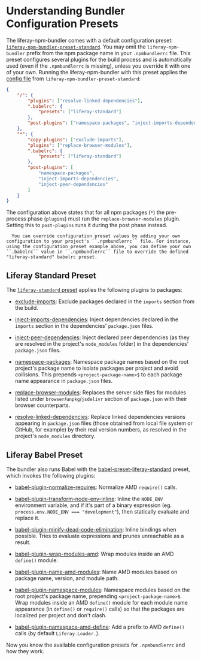 # Understanding Bundler Configuration Presets

The liferay-npm-bundler comes with a default configuration preset: [`liferay-npm-bundler-preset-standard`](https://github.com/liferay/liferay-npm-build-tools/tree/master/packages/liferay-npm-bundler-preset-standard). You may omit the `liferay-npm-bundler` prefix from the npm package name in your `.npmbundlerrc` file. This preset configures several plugins for the build process and is automatically used (even if the `.npmbundlerrc` is missing), unless you override it with one of your own. Running the liferay-npm-bundler with this preset applies the [config file](https://github.com/liferay/liferay-npm-build-tools/blob/master/packages/liferay-npm-bundler-preset-standard/config.json) from `liferay-npm-bundler-preset-standard`:

```json
{
	"/": {
		"plugins": ["resolve-linked-dependencies"],
		".babelrc": {
			"presets": ["liferay-standard"]
		},
		"post-plugins": ["namespace-packages", "inject-imports-dependencies"]
	},
	"*": {
		"copy-plugins": ["exclude-imports"],
		"plugins": ["replace-browser-modules"],
		".babelrc": {
			"presets": ["liferay-standard"]
		},
		"post-plugins": [
			"namespace-packages",
			"inject-imports-dependencies",
			"inject-peer-dependencies"
		]
	}
}
```

The configuration above states that for all npm packages (`*`) the pre-process phase (`plugins`) must run the `replace-browser-modules` plugin. Setting this to `post-plugins` runs it during the post phase instead.

```note::
  You can override configuration preset values by adding your own configuration to your project's ``.npmbundlerrc`` file. For instance, using the configuration preset example above, you can define your own ``.babelrc`` value in ``.npmbundlerrc`` file to override the defined "liferay-standard" babelrc preset.
```

## Liferay Standard Preset

The [`liferay-standard` preset](https://github.com/liferay/liferay-npm-build-tools/tree/master/packages/babel-preset-liferay-standard) applies the following plugins to packages:

-   [exclude-imports](https://github.com/liferay/liferay-npm-build-tools/tree/master/packages/liferay-npm-bundler-plugin-exclude-imports): Exclude packages declared in the `imports` section from the build.

-   [inject-imports-dependencies](https://github.com/liferay/liferay-npm-build-tools/tree/master/packages/liferay-npm-bundler-plugin-inject-imports-dependencies): Inject dependencies declared in the `imports` section in the dependencies' `package.json` files.

-   [inject-peer-dependencies](https://github.com/liferay/liferay-npm-build-tools/tree/master/packages/liferay-npm-bundler-plugin-inject-peer-dependencies): Inject declared peer dependencies (as they are resolved in the project's `node_modules` folder) in the dependencies' `package.json` files.

-   [namespace-packages](https://github.com/liferay/liferay-npm-build-tools/tree/master/packages/liferay-npm-bundler-plugin-namespace-packages): Namespace package names based on the root project's package name to isolate packages per project and avoid collisions. This prepends `<project-package-name>$` to each package name appearance in `package.json` files.

-   [replace-browser-modules](https://github.com/liferay/liferay-npm-build-tools/tree/master/packages/liferay-npm-bundler-plugin-replace-browser-modules): Replaces the server side files for modules listed under `browser`/`unpkg`/`jsdelivr` section of `package.json` with their browser counterparts.

-   [resolve-linked-dependencies](https://github.com/liferay/liferay-npm-build-tools/tree/master/packages/liferay-npm-bundler-plugin-resolve-linked-dependencies): Replace linked dependencies versions appearing in `package.json` files (those obtained from local file system or GitHub, for example) by their real version numbers, as resolved in the project's `node_modules` directory.

## Liferay Babel Preset

The bundler also runs Babel with the [babel-preset-liferay-standard](https://github.com/liferay/liferay-npm-build-tools/tree/master/packages/babel-preset-liferay-standard) preset, which invokes the following plugins:

-   [babel-plugin-normalize-requires](https://github.com/liferay/liferay-npm-build-tools/tree/master/packages/babel-plugin-normalize-requires): Normalize AMD `require()` calls.

-   [babel-plugin-transform-node-env-inline](https://github.com/babel/minify/tree/master/packages/babel-plugin-transform-node-env-inline): Inline the `NODE_ENV` environment variable, and if it's part of a binary expression (eg. `process.env.NODE_ENV === "development"`), then statically evaluate and replace it.

-   [babel-plugin-minify-dead-code-elimination](https://www.npmjs.com/package/babel-plugin-minify-dead-code-elimination): Inline bindings when possible. Tries to evaluate expressions and prunes unreachable as a result.

-   [babel-plugin-wrap-modules-amd](https://github.com/liferay/liferay-npm-build-tools/tree/master/packages/babel-plugin-wrap-modules-amd): Wrap modules inside an AMD `define()` module.

-   [babel-plugin-name-amd-modules](https://github.com/liferay/liferay-npm-build-tools/tree/master/packages/babel-plugin-name-amd-modules): Name AMD modules based on package name, version, and module path.

-   [babel-plugin-namespace-modules](https://github.com/liferay/liferay-npm-build-tools/tree/master/packages/babel-plugin-namespace-modules): Namespace modules based on the root project's package name, prepending `<project-package-name>$`. Wrap modules inside an AMD `define()` module for each module name appearance (in `define()` or `require()` calls) so that the packages are localized per project and don't clash.

-   [babel-plugin-namespace-amd-define](https://github.com/liferay/liferay-npm-build-tools/tree/master/packages/babel-plugin-namespace-amd-define): Add a prefix to AMD `define()` calls (by default `Liferay.Loader.`).

Now you know the available configuration presets for `.npmbundlerrc` and how they work.

